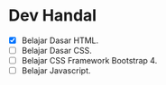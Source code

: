 # Dev Handal

- [X] Belajar Dasar HTML.
- [ ] Belajar Dasar CSS.
- [ ] Belajar CSS Framework Bootstrap 4.
- [ ] Belajar Javascript.